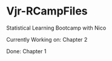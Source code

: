 # Vjr-RCampFiles
Statistical Learning Bootcamp with Nico

Currently Working on:
Chapter 2

Done:
Chapter 1
